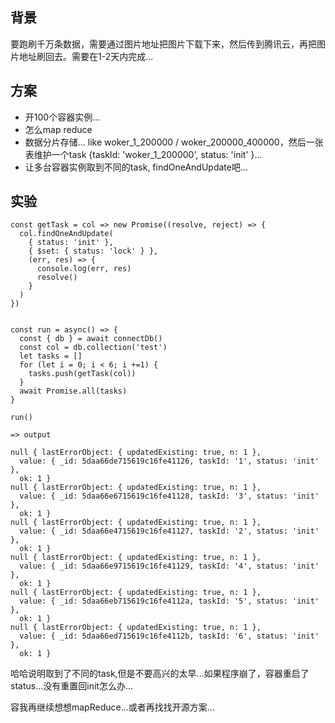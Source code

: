 ## 背景

要跑刷千万条数据，需要通过图片地址把图片下载下来，然后传到腾讯云，再把图片地址刷回去。需要在1-2天内完成...

## 方案

- 开100个容器实例...
- 怎么map reduce
- 数据分片存储... like woker_1_200000 / woker_200000_400000，然后一张表维护一个task {taskId: 'woker_1_200000', status: 'init' }...
- 让多台容器实例取到不同的task, findOneAndUpdate吧...


## 实验

```
const getTask = col => new Promise((resolve, reject) => {
  col.findOneAndUpdate(
    { status: 'init' },
    { $set: { status: 'lock' } },
    (err, res) => {
      console.log(err, res)
      resolve()
    }
  )
})


const run = async() => {
  const { db } = await connectDb()
  const col = db.collection('test')
  let tasks = []
  for (let i = 0; i < 6; i +=1) {
    tasks.push(getTask(col))
  }
  await Promise.all(tasks)
}

run()

=> output

null { lastErrorObject: { updatedExisting: true, n: 1 },
  value: { _id: 5daa66de715619c16fe41126, taskId: '1', status: 'init' },
  ok: 1 }
null { lastErrorObject: { updatedExisting: true, n: 1 },
  value: { _id: 5daa66e6715619c16fe41128, taskId: '3', status: 'init' },
  ok: 1 }
null { lastErrorObject: { updatedExisting: true, n: 1 },
  value: { _id: 5daa66e4715619c16fe41127, taskId: '2', status: 'init' },
  ok: 1 }
null { lastErrorObject: { updatedExisting: true, n: 1 },
  value: { _id: 5daa66e9715619c16fe41129, taskId: '4', status: 'init' },
  ok: 1 }
null { lastErrorObject: { updatedExisting: true, n: 1 },
  value: { _id: 5daa66eb715619c16fe4112a, taskId: '5', status: 'init' },
  ok: 1 }
null { lastErrorObject: { updatedExisting: true, n: 1 },
  value: { _id: 5daa66ed715619c16fe4112b, taskId: '6', status: 'init' },
  ok: 1 }
```

哈哈说明取到了不同的task,但是不要高兴的太早...如果程序崩了，容器重启了status...没有重置回init怎么办...

容我再继续想想mapReduce...或者再找找开源方案...
